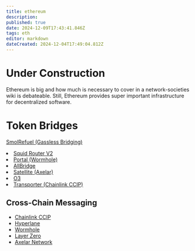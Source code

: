 ```yaml
---
title: ethereum
description: 
published: true
date: 2024-12-09T17:43:41.846Z
tags: eth
editor: markdown
dateCreated: 2024-12-04T17:49:04.812Z
---
```


# Under Construction
Ethereum is big and how much is necessary to cover in a network-societies wiki is debateable. Still, Ethereum provides super important infrastructure for decentralized software.
# Token Bridges
<a href="https://smolrefuel.com/?outboundChain=42220" target="_blank" rel="noopener noreferrer">SmolRefuel (Gassless Bridging)</a></li>
<li><a href="https://v2.app.squidrouter.com/" target="_blank" rel="noopener noreferrer">Squid Router V2</a></li>
<li><a href="https://www.portalbridge.com/#/transfer" target="_blank" rel="noopener noreferrer">Portal (Wormhole)</a></li>
<li><a href="https://app.allbridge.io/bridge?from=ETH&amp;to=CELO&amp;asset=ABR" target="_blank" rel="noopener noreferrer">AllBridge</a></li>
<li><a href="https://satellite.money/" target="_blank" rel="noopener noreferrer">Satellite (Axelar)</a></li>
<li><a href="https://o3swap.com/" target="_blank" rel="noopener noreferrer">O3</a></li>
<li><a href="https://www.transporter.io/" target="_blank" rel="noopener noreferrer">Transporter (Chainlink CCIP)</a></li>
</ul>
<h2 class="anchor anchorWithStickyNavbar_LWe7" id="cross-chain-messaging">Cross-Chain Messaging<a href="#cross-chain-messaging" class="hash-link" aria-label="Direct link to heading" title="Direct link to heading">​</a></h2>
<ul>
<li><a href="https://chain.link/cross-chain" target="_blank" rel="noopener noreferrer">Chainlink CCIP</a></li>
<li><a href="https://www.hyperlane.xyz/" target="_blank" rel="noopener noreferrer">Hyperlane</a></li>
<li><a href="https://wormhole.com/" target="_blank" rel="noopener noreferrer">Wormhole</a></li>
<li><a href="https://layerzero.network/" target="_blank" rel="noopener noreferrer">Layer Zero</a></li>
<li><a href="https://axelar.network/" target="_blank" rel="noopener noreferrer">Axelar Network</a></li>